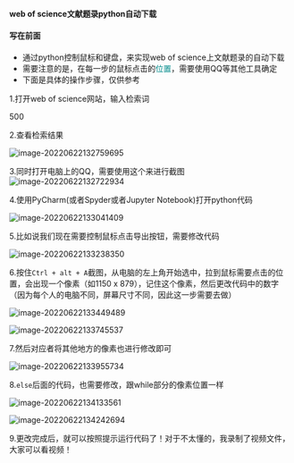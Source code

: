 #### web of science文献题录python自动下载

#### 写在前面

- 通过python控制鼠标和键盘，来实现web of science上文献题录的自动下载
- 需要注意的是，在每一步的鼠标点击的<font color='#008B8B'>位置</font>，需要使用QQ等其他工具确定
- 下面是具体的操作步骤，仅供参考

1.打开web of science网站，输入检索词

500

2.查看检索结果

![image-20220622132759695](https://superdong.oss-cn-beijing.aliyuncs.com//img/image-20220622132759695.png)

3.同时打开电脑上的QQ，需要使用这个来进行截图![image-20220622132722934](https://superdong.oss-cn-beijing.aliyuncs.com//img/image-20220622132722934.png)

4.使用PyCharm(或者Spyder或者Jupyter Notebook)打开python代码

![image-20220622133041409](https://superdong.oss-cn-beijing.aliyuncs.com//img/image-20220622133041409.png)

5.比如说我们现在需要控制鼠标点击导出按钮，需要修改代码

![image-20220622133238350](https://superdong.oss-cn-beijing.aliyuncs.com//img/image-20220622133238350.png)

6.按住`Ctrl + alt + A`截图，从电脑的左上角开始选中，拉到鼠标需要点击的位置，会出现一个像素（如1150 x 879），记住这个像素，然后更改代码中的数字（因为每个人的电脑不同，屏幕尺寸不同，因此这一步需要去做）

![image-20220622133449489](https://superdong.oss-cn-beijing.aliyuncs.com//img/image-20220622133449489.png)

![image-20220622133745537](https://superdong.oss-cn-beijing.aliyuncs.com//img/image-20220622133745537.png)

7.然后对应者将其他地方的像素也进行修改即可

![image-20220622133955734](https://superdong.oss-cn-beijing.aliyuncs.com//img/image-20220622133955734.png)

8.`else`后面的代码，也需要修改，跟while部分的像素位置一样

![image-20220622134133561](https://superdong.oss-cn-beijing.aliyuncs.com//img/image-20220622134133561.png)

![image-20220622134242694](https://superdong.oss-cn-beijing.aliyuncs.com//img/image-20220622134242694.png)

9.更改完成后，就可以按照提示运行代码了！对于不太懂的，我录制了视频文件，大家可以看视频！